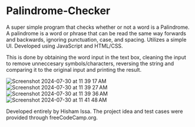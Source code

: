 # Palindrome-Checker
A super simple program that checks whether or not a word is a Palindrome. A palindrome is a word or phrase that can be read the same way forwards and backwards, ignoring punctuation, case, and spacing. Utilizes a simple UI. Developed using JavaScript and HTML/CSS.

This is done by obtaining the word input in the text box, cleaning the input to remove unneccesary symbols/characters, reversing the string and comparing it to the original input and printing the result. 

![Screenshot 2024-07-30 at 11 39 17 AM](https://github.com/user-attachments/assets/771a00fa-e3a4-4ddc-947d-a3ac4321913a)
![Screenshot 2024-07-30 at 11 39 27 AM](https://github.com/user-attachments/assets/a90bfbc0-eb45-4fa4-baa1-72e53ee40dbc)
![Screenshot 2024-07-30 at 11 39 36 AM](https://github.com/user-attachments/assets/9496592d-04af-44c2-8112-96fcd92b87ec)
![Screenshot 2024-07-30 at 11 41 48 AM](https://github.com/user-attachments/assets/6b9ba6dc-84f8-4b9a-b4cc-d1da6817c94c)

Developed entirely by Hisham Issa. The project idea and test cases were provided through freeCodeCamp.org. 
